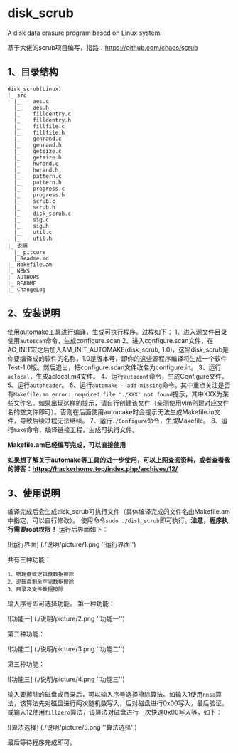 # disk_scrub
A disk data erasure program based on Linux system

基于大佬的scrub项目编写，指路：https://github.com/chaos/scrub

## 1、目录结构

```
disk_scrub(Linux)
|_ src
  |_	aes.c
  |_	aes.h
  |_	filldentry.c
  |_	filldentry.h
  |_	fillfile.c
  |_	fillfile.h
  |_	genrand.c
  |_	genrand.h
  |_	getsize.c
  |_	getsize.h
  |_	hwrand.c
  |_	hwrand.h
  |_	pattern.c
  |_	pattern.h
  |_	progress.c
  |_	progress.h
  |_	scrub.c
  |_	scrub.h
  |_	disk_scrub.c
  |_	sig.c
  |_	sig.h
  |_	util.c
  |_	util.h
|_ 说明
  |_ pitcure
  |_Readme.md
|_ Makefile.am
|_ NEWS
|_ AUTHORS
|_ README
|_ ChangeLog
```

## 2、安装说明

使用automake工具进行编译，生成可执行程序。过程如下：
1、进入源文件目录使用`autoscan`命令，生成configure.scan
2、进入configure.scan文件，在AC_INIT宏之后加入AM_INIT_AUTOMAKE(disk_scrub, 1.0)，这里disk_scrub是你要编译成的软件的名称，1.0是版本号，即你的这些源程序编译将生成一个软件Test-1.0版。然后退出，把configure.scan文件改名为configure.in。
3、运行`aclocal`，生成aclocal.m4文件。
4、运行`autoconf`命令，生成Configure文件。
5、运行`autoheader`。
6、运行`automake --add-missing`命令。其中重点关注是否有`Makefile.am:error: required file './XXX' not found`提示，其中XXX为某些文件名。如果出现这样的提示，请自行创建该文件（亲测使用vim创建对应文件名的空文件即可）。否则在后面使用automake时会提示无法生成Makefile.in文件，导致后续过程无法继续。
7、运行`./Configure`命令，生成Makefile。
8、运行`make`命令，编译链接工程，生成可执行文件。

**Makefile.am已经编写完成，可以直接使用**

**如果想了解关于automake等工具的进一步使用，可以上网查阅资料，或者查看我的博客：https://hackerhome.top/index.php/archives/12/**

## 3、使用说明

编译完成后会生成disk_scrub可执行文件（具体编译完成的文件名由Makefile.am中指定，可以自行修改）。
使用命令`sudo ./disk_scrub`即可执行。**注意，程序执行需要root权限！**
运行后界面如下：

![运行界面] (./说明/picture/1.png ''运行界面'')

共有三种功能：
```
1、物理盘或逻辑盘数据擦除
2、逻辑盘剩余空间数据擦除
3、目录及文件数据擦除
```
输入序号即可选择功能。
第一种功能：

![功能一] (./说明/picture/2.png ''功能一'')

第二种功能：

![功能二] (./说明/picture/3.png ''功能二'')

第三种功能：

![功能三] (./说明/picture/4.png ''功能三'')

输入要擦除的磁盘或目录后，可以输入序号选择擦除算法。如输入1使用`nnsa`算法，该算法先对磁盘进行两次随机数写入，后对磁盘进行0x00写入，最后验证。或输入12使用`fillzero`算法，该算法对磁盘进行一次快速0x00写入等，如下：

![算法选择] (./说明/picture/5.png ''算法选择'')

最后等待程序完成即可。
